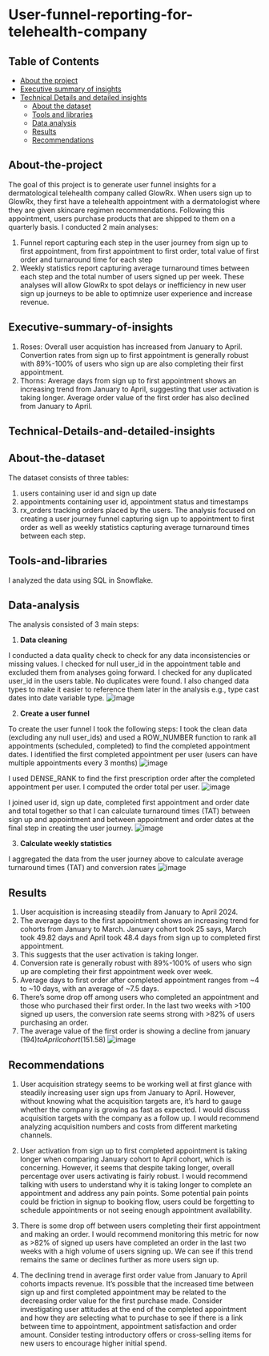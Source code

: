# User-funnel-reporting-for-telehealth-company
 
  ## Table of Contents
* [About the project](#About-the-project)
* [Executive summary of insights](#Executive-summary-of-insights)
* [Technical Details and detailed insights](#Technical-Details-and-detailed-insights)
  *   [About the dataset](#About-the-dataset)
  *   [Tools and libraries](#Tools-and-libraries)
  *   [Data analysis](#Data-analysis)
  *   [Results](#Results)
  *   [Recommendations](#Recommendations )

## About-the-project
The goal of this project is to generate user funnel insights for a dermatological telehealth company called GlowRx. When users sign up to  GlowRx, they first have a telehealth appointment with a dermatologist where they are given skincare regimen recommendations.
Following this appointment, users purchase products that are shipped to them on a quarterly basis. I conducted 2 main analyses:
1) Funnel report capturing each step in the user journey from sign up to first appointment, from first appointment to first order, total value of first order and turnaround time for each step
2) Weekly statistics report capturing average turnaround times between each step and the total number of users signed up per week.
These analyses will allow GlowRx to spot delays or inefficiency in new user sign up journeys to be able to optimnize user experience and increase revenue.


## Executive-summary-of-insights
1) Roses: Overall user acquistion has increased from January to April. Convertion rates from sign up to first appointment is generally robust with 89%-100% of users who sign up are also completing their first appointment.
3) Thorns: Average days from sign up to first appointment shows an increasing trend from January to April, suggesting that user activation is taking longer. Average order value of the first order has also declined from January to April.

## Technical-Details-and-detailed-insights

## About-the-dataset
The dataset consists of three tables: 
1) users containing user id and sign up date
2) appointments containing user id, appointment status and timestamps
3) rx_orders tracking orders placed by the users.
The analysis focused on creating a user journey funnel capturing sign up to appointment to first order as well as weekly statistics capturing average turnaround times between each step.

## Tools-and-libraries
I analyzed the data using SQL in Snowflake.

## Data-analysis
The analysis consisted of 3 main steps:
1) **Data cleaning**

I conducted a data quality check to check for any data inconsistencies or missing values. I checked for null user_id in the appointment table and excluded them from analyses going forward.
I checked for any duplicated user_id in the users table. No duplicates were found. I also changed data types to make it easier to reference them later in the analysis e.g., type cast dates into date variable type.
![image](https://github.com/user-attachments/assets/c4c1bdab-cef1-45c3-85c9-5331fd445f65)

2) **Create a user funnel**

To create the user funnel I took the following steps:
I took the clean data (excluding any null user_ids) and used a ROW_NUMBER function to rank all appointments (scheduled, completed) to find the completed appointment dates. I identified the first completed appointment per user (users can have multiple appointments every 3 months)
![image](https://github.com/user-attachments/assets/b3a32a20-f86a-4757-8abb-245b36e0afcd)

I used DENSE_RANK to find the first prescription order after the completed appointment per user. I computed the order total per user.
![image](https://github.com/user-attachments/assets/b1fe9d9c-4130-46de-bede-4e0123754cc3)

I joined user id, sign up date, completed first appointment and order date and total together so that I can calculate turnaround times (TAT) between sign up and appointment and between appointment and order dates at the final step in creating the user journey.
  ![image](https://github.com/user-attachments/assets/6d9b2864-9b8a-4e59-9ab9-76af9989c252)

3) **Calculate weekly statistics**
   
I aggregated the data from the user journey above to calculate average turnaround times (TAT) and conversion rates
![image](https://github.com/user-attachments/assets/54403df3-02d0-489b-bde4-749e066ac01c)


## Results
1) User acquisition is increasing steadily from January to April 2024. 
2) The average days to the first appointment shows an increasing trend for cohorts from January to March. January cohort took 25 says, March took 49.82 days and April took 48.4 days from sign up to completed first appointment.
3) This suggests that the user activation is taking longer. 
4) Conversion rate is generally robust with 89%-100% of users who sign up are completing their first appointment week over week.
5) Average days to first order after completed appointment ranges from ~4 to ~10 days, with an average of ~7.5 days. 
6) There’s some drop off among users who completed an appointment and those who purchased their first order. In the last two weeks with >100 signed up users, the conversion rate seems strong with >82% of users purchasing an order. 
7) The average value of the first order is showing a decline from january ($194) to April cohort ($151.58)
   ![image](https://github.com/user-attachments/assets/4ada0dc6-9528-44ea-9a60-a9fe80b55254)


## Recommendations 
1) User acquisition strategy seems to be working well at first glance with steadily increasing user sign ups from January to April. However, without knowing what the acquisition targets are,
   it’s hard to gauge whether the company is growing as fast as expected. I would discuss acquisition targets with the company as a follow up. I would recommend analyzing acquisition numbers and costs from different marketing channels.
   
2) User activation from sign up to first completed appointment is taking longer when comparing January cohort to April cohort, which is concerning. However, it seems that despite taking longer,
   overall percentage over users activating is fairly robust. I would recommend talking with users to understand why it is taking longer to complete an appointment and address any pain points.
   Some potential pain points could be friction in signup to booking flow, users could be forgetting to schedule appointments or not seeing enough appointment availability.
  
3) There is some drop off between users completing their first appointment and making an order. I would recommend monitoring this metric for now as >82% of signed up users have completed an order in the last two weeks with
   a high volume of users signing up. We can see if this trend remains the same or declines further as more users sign up.
   
4) The declining trend in average first order value from January to April cohorts impacts revenue. It’s possible that the increased time between sign up and first completed appointment may be related to the decreasing order value for
   the first purchase made. Consider investigating user attitudes at the end of the completed appointment and how they are selecting what to purchase to see if there is a link between time to appointment, appointment satisfaction and order amount.
   Consider testing introductory offers or cross-selling items for new users to encourage higher initial spend. 
